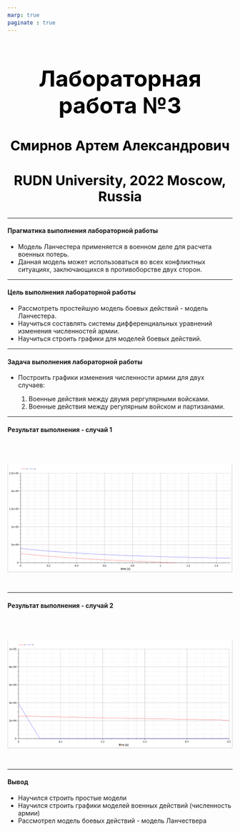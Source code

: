 ```yaml
---
marp: true
paginate : true
---
```

<style>
h1 { 
    font-size: 50px;
    color: Black;
    text-align: center;
    }       
h2 { 
    font-size: 30px;
    color: Black;
    text-align: center;
    }

h3 { 
    font-size: 30px;
    color: Black;
    text-align: center;
    }

section.titleslide1 h4 {
    font-size: 40px;
    color: Black;
    position: relative;
    left: 0em;
    bottom: 5em;    
}

section.titleslide2 h4 {
    font-size: 40px;
    color: Black;
    position: relative;
    left: 0em;
    bottom: 5em;    
}

section.titleslide3 h4 {
    font-size: 40px;
    color: Black;
    position: relative;
    left: 0em;
    bottom: 5em;    
}

section.titleslide4 h4 {
    font-size: 40px;
    color: Black;
    position: relative;
    left: 0em;
    bottom: 0em;    
}

section.titleslide5 h4 {
    font-size: 40px;
    color: Black;
    position: relative;
    left: 0em;
    bottom: -1em;    
}

</style>

# Лабораторная работа №3
## Смирнов Артем Александрович
### RUDN University, 2022 Moscow, Russia

---
<!--_class: titleslide1 -->
#### Прагматика выполнения лабораторной работы
* Модель Ланчестера применяется в военном деле для расчета военных потерь.
* Данная модель может использоваться во всех конфликтных ситуациях, заключающихся в противоборстве двух сторон.

---
<!--_class: titleslide2 -->
#### Цель выполнения лабораторной работы
* Рассмотреть простейшую модель боевых действий - модель Ланчестера.
* Научиться составлять системы дифференциальных уравнений изменения численностей армии.
* Научиться строить графики для моделей боевых действий.

---
<!--_class: titleslide3 -->
#### Задача выполнения лабораторной работы

* Построить графики изменения численности армии для двух случаев:

    1. Военные действия между двумя рергулярными войсками.
    2. Военные действия между регулярным войском и партизанами.


---
<!--_class: titleslide4 -->
#### Результат выполнения - cлучай 1

# ![График 1](image/1.PNG "рис.01") 


---
<!--_class: titleslide4 -->
#### Результат выполнения - cлучай 2

# ![График 2](image/2.PNG "рис.02") 

---

<!--_class: titleslide3 -->
#### Вывод
*  Научился строить простые модели
*  Научился строить графики моделей военных действий (численность армии)
*  Рассмотрел модель боевых действий - модель Ланчествера

